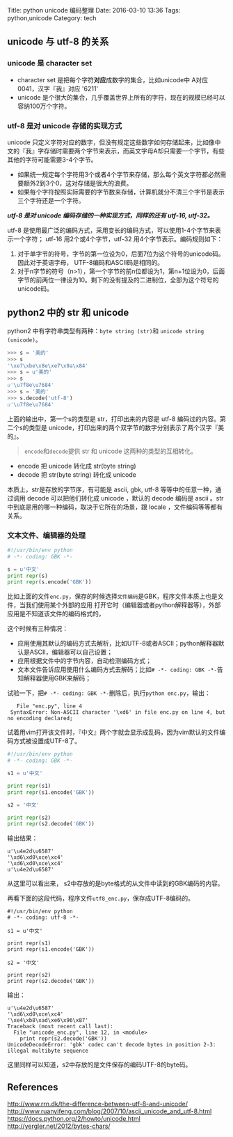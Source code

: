 Title: python unicode 编码整理
Date: 2016-03-10 13:36
Tags: python,unicode
Category: tech

## unicode 与 utf-8 的关系
### unicode 是 character set

- character set 是把每个字符**对应**成数字的集合，比如unicode中 A对应0041，汉字『我』对应 '6211'
- unicode 是个很大的集合，几乎覆盖世界上所有的字符，现在的规模已经可以容纳100万个字符。

### utf-8 是对 unicode 存储的实现方式

unicode 只定义字符对应的数字，但没有规定这些数字如何存储起来，比如像中文的『我』字存储时需要两个字节来表示，而英文字母A却只需要一个字节，有些其他的字符可能需要3-4个字节。

- 如果统一规定每个字符用3个或者4个字节来存储，那么每个英文字符都必然需要额外2到3个0，这对存储是很大的浪费。
- 如果每个字符按照实际需要的字节数来存储，计算机就分不清三个字节是表示三个字符还是一个字符。

***utf-8 是对 unicode 编码存储的一种实现方式，同样的还有 utf-16, utf-32。***

utf-8 是使用最广泛的编码方式，采用变长的编码方式，可以使用1-4个字节来表示一个字符； utf-16 用2个或4个字节，utf-32 用4个字节表示。编码规则如下：

1. 对于单字节的符号，字节的第一位设为0，后面7位为这个符号的unicode码。因此对于英语字母， UTF-8编码和ASCII码是相同的。
2. 对于n字节的符号（n>1），第一个字节的前n位都设为1，第n+1位设为0，后面字节的前两位一律设为10。剩下的没有提及的二进制位，全部为这个符号的unicode码。

## python2 中的 str 和 unicode
python2 中有字符串类型有两种：`byte string (str)`和 `unicode string (unicode)`。
```python
>>> s = '美的'
>>> s
'\xe7\xbe\x8e\xe7\x9a\x84'
>>> s = u'美的'
>>> s
u'\u7f8e\u7684'
>>> s = '美的'
>>> s.decode('utf-8')
u'\u7f8e\u7684'
```

上面的输出中，第一个s的类型是 str，打印出来的内容是 utf-8 编码过的内容。第二个s的类型是 unicode，打印出来的两个双字节的数字分别表示了两个汉字『美的』。

> `encode`和`decode`提供 str 和 unicode 这两种的类型的互相转化。

- encode 把 unicode 转化成 str(byte string)
- decode 把 str(byte string) 转化成 unicode

本质上，str是存放的字节序，有可能是 ascii, gbk, utf-8 等等中的任意一种，通过调用 decode 可以把他们转化成 unicode ，默认的 decode 编码是 ascii 。str中到底是用的哪一种编码，取决于它所在的场景，跟 locale ，文件编码等等都有关系。

### 文本文件、编辑器的处理
```python
#!/usr/bin/env python
# -*- coding: GBK -*-

s = u'中文'
print repr(s)
print repr(s.encode('GBK'))
```

比如上面的文件`enc.py`，保存的时候选择`文件编码`是GBK，程序文件本质上也是文件，当我们使用某个外部的应用  打开它时（编辑器或者python解释器等），外部应用是不知道该文件的编码格式的，  

这个时候有三种情况：

- 应用使用其默认的编码方式去解析，比如UTF-8或者ASCII；python解释器默认是ASCII，编辑器可以自己设置；
- 应用根据文件中的字节内容，自动检测编码方式；
- 文本文件告诉应用使用什么编码方式去解码；比如`# -*- coding: GBK -*-`告知解释器使用GBK来解码；

试验一下，把`# -*- coding: GBK -*-`删除后，执行`python enc.py`，输出：  
```
   File "enc.py", line 4
 SyntaxError: Non-ASCII character '\xd6' in file enc.py on line 4, but no encoding declared;
```

试着用vim打开该文件时，『中文』两个字就会显示成乱码，因为vim默认的文件编码方式被设置成UTF-8了。
```python
#!/usr/bin/env python
# -*- coding: GBK -*-

s1 = u'中文'

print repr(s1)
print repr(s1.encode('GBK'))

s2 = '中文'

print repr(s2)
print repr(s2.decode('GBK'))
```

输出结果：

```
u'\u4e2d\u6587'
'\xd6\xd0\xce\xc4'
'\xd6\xd0\xce\xc4'
u'\u4e2d\u6587'
```

从这里可以看出来， s2中存放的是byte格式的从文件中读到的GBK编码的内容。

再看下面的这段代码，程序文件`utf8_enc.py`，保存成UTF-8编码的。
```
#!/usr/bin/env python
# -*- coding: utf-8 -*-

s1 = u'中文'

print repr(s1)
print repr(s1.encode('GBK'))

s2 = '中文'

print repr(s2)
print repr(s2.decode('GBK'))
```
输出：
```
u'\u4e2d\u6587'
'\xd6\xd0\xce\xc4'
'\xe4\xb8\xad\xe6\x96\x87'
Traceback (most recent call last):
  File "unicode_enc.py", line 12, in <module>
    print repr(s2.decode('GBK'))
UnicodeDecodeError: 'gbk' codec can't decode bytes in position 2-3: illegal multibyte sequence
```
这里同样可以知道，s2中存放的是文件保存的编码UTF-8的byte码。

## References

<http://www.rrn.dk/the-difference-between-utf-8-and-unicode/>
<http://www.ruanyifeng.com/blog/2007/10/ascii_unicode_and_utf-8.html>
<https://docs.python.org/2/howto/unicode.html>
<http://yergler.net/2012/bytes-chars/>
